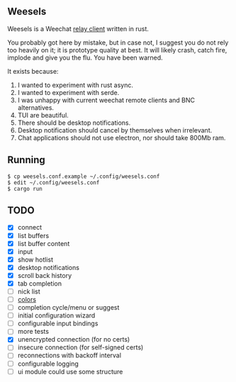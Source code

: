 ## Weesels

Weesels is a Weechat [relay client](https://weechat.org/files/doc/devel/weechat_relay_protocol.en.html) written in rust.

You probably got here by mistake, but in case not, I suggest you do not rely
too heavily on it; it is prototype quality at best. It will likely crash,
catch fire, implode and give you the flu. You have been warned.

It exists because:

1. I wanted to experiment with rust async.
1. I wanted to experiment with serde.
1. I was unhappy with current weechat remote clients and BNC alternatives.
1. TUI are beautiful.
1. There should be desktop notifications.
1. Desktop notification should cancel by themselves when irrelevant.
1. Chat applications should not use electron, nor should take 800Mb ram.


## Running

    $ cp weesels.conf.example ~/.config/weesels.conf
    $ edit ~/.config/weesels.conf
    $ cargo run


## TODO

- [x] connect
- [x] list buffers
- [x] list buffer content
- [x] input
- [x] show hotlist
- [x] desktop notifications
- [x] scroll back history
- [x] tab completion
- [ ] nick list
- [ ] [colors](https://weechat.org/files/doc/devel/weechat_dev.en.html#color_codes_in_strings)
- [ ] completion cycle/menu or suggest
- [ ] initial configuration wizard
- [ ] configurable input bindings
- [ ] more tests
- [x] unencrypted connection (for no certs)
- [ ] insecure connection (for self-signed certs)
- [ ] reconnections with backoff interval
- [ ] configurable logging
- [ ] ui module could use some structure
